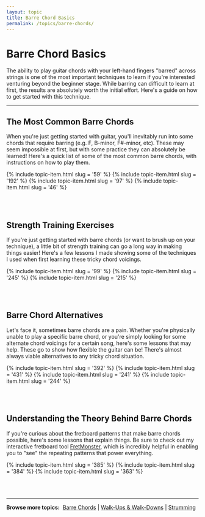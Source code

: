 ```yaml
---
layout: topic
title: Barre Chord Basics
permalink: /topics/barre-chords/
---
```


<h1>Barre Chord Basics</h1>

<p class="large">The ability to play guitar chords with your left-hand fingers "barred" across strings is one of the most important techniques to learn if you're interested venturing beyond the beginner stage. While barring can difficult to learn at first, the results are absolutely worth the initial effort. Here's a guide on how to get started with this technique.</p>

<hr />

<h2>The Most Common Barre Chords</h2>

<p>When you're just getting started with guitar, you'll inevitably run into some chords that require barring (e.g. F, B-minor, F#-minor, etc). These may seem impossible at first, but with some practice they can absolutely be learned! Here's a quick list of some of the most common barre chords, with instructions on how to play them.</p>

{% include topic-item.html slug = '59' %}
{% include topic-item.html slug = '192' %}
{% include topic-item.html slug = '97' %}
{% include topic-item.html slug = '46' %}


<br /><br />
<h2>Strength Training Exercises</h2>

<p>If you're just getting started with barre chords (or want to brush up on your technique), a little bit of strength training can go a long way in making things easier! Here's a few lessons I made showing some of the techniques I used when first learning these tricky chord voicings.

{% include topic-item.html slug = '99' %}
{% include topic-item.html slug = '245' %}
{% include topic-item.html slug = '215' %}

<br /><br />
<h2>Barre Chord Alternatives</h2>

<p>Let's face it, sometimes barre chords are a pain. Whether you're physically unable to play a specific barre chord, or you're simply looking for some alternate chord voicings for a certain song, here's some lessons that may help. These go to show how flexible the guitar can be! There's almost always viable alternatives to any tricky chord situation.</p>

{% include topic-item.html slug = '392' %}
{% include topic-item.html slug = '431' %}
{% include topic-item.html slug = '241' %}
{% include topic-item.html slug = '244' %}


<br /><br />
<h2>Understanding the Theory Behind Barre Chords</h2>

<p>If you're curious about the fretboard patterns that make barre chords possible, here's some lessons that explain things. Be sure to check out my interactive fretboard tool <a href="/fretmonster">FretMonster</a>, which is incredibly helpful in enabling you to "see" the repeating patterns that power everything.</p>

{% include topic-item.html slug = '385' %}
{% include topic-item.html slug = '384' %}
{% include topic-item.html slug = '363' %}

<br /><br />

<hr />
<p><strong>Browse more topics:</strong>&nbsp;&nbsp;<a href="/topics/barre-chords">Barre Chords</a> | <a href="/topics/walk-ups-walk-downs">Walk-Ups & Walk-Downs</a> | <a href="/topics/strumming">Strumming</a></p>
<br />
